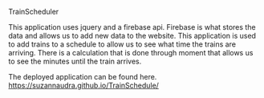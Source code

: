 TrainScheduler
 
This application uses jquery and a firebase api.  Firebase is what stores the data and allows us to add new data to the website.  This application is used to add trains to a schedule to allow us to see what time the trains are arriving.  There is a calculation that is done through moment that allows us to see the minutes until the train arrives. 

The deployed application can be found here. 
https://suzannaudra.github.io/TrainSchedule/

